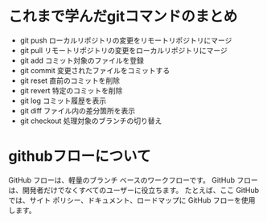 # これまで学んだgitコマンドのまとめ
- git push
ローカルリポジトリの変更をリモートリポジトリにマージ  
- git pull
リモートリポジトリの変更をローカルリポジトリにマージ  
- git add
コミット対象のファイルを登録  
- git commit
変更されたファイルをコミットする  
- git reset
直前のコミットを削除  
- git revert
特定のコミットを削除  
- git log
コミット履歴を表示  
- git diff
ファイル内の差分箇所を表示  
- git checkout
処理対象のブランチの切り替え  

# githubフローについて
GitHub フローは、軽量のブランチ ベースのワークフローです。 
GitHub フローは、開発者だけでなくすべてのユーザーに役立ちます。 
たとえば、ここ GitHub では、サイト ポリシー、ドキュメント、ロードマップに GitHub フローを使用します。
